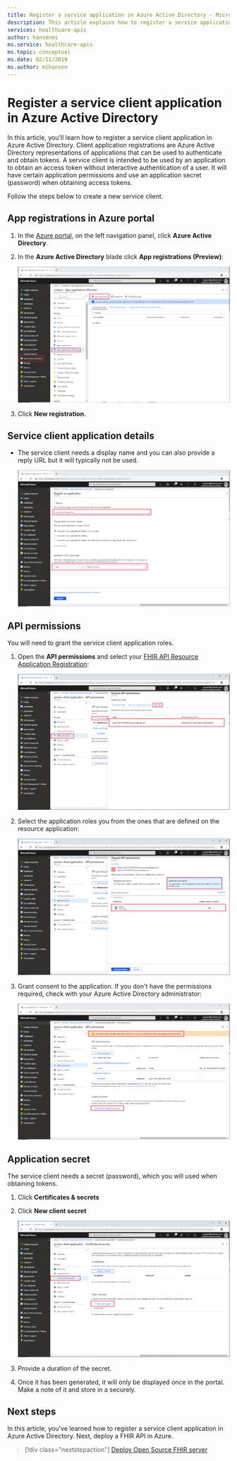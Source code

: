 ```yaml
---
title: Register a service application in Azure Active Directory - Microsoft Healthcare APIs
description: This article explains how to register a service application in Azure Active Directory.
services: healthcare-apis
author: hansenms
ms.service: healthcare-apis
ms.topic: conceptual
ms.date: 02/11/2019
ms.author: mihansen
---
```


# Register a service client application in Azure Active Directory

In this article, you'll learn how to register a service client application in Azure Active Directory. Client application registrations are Azure Active Directory representations of applications that can be used to authenticate and obtain tokens. A service client is intended to be used by an application to obtain an access token without interactive authentication of a user. It will have certain application permissions and use an application secret (password) when obtaining access tokens.

Follow the steps below to create a new service client.

## App registrations in Azure portal

1. In the [Azure portal](https://portal.azure.com), on the left navigation panel, click **Azure Active Directory**.

2. In the **Azure Active Directory** blade click **App registrations (Preview)**:

    ![Azure portal. New App Registration.](media/how-to-aad/portal-aad-new-app-registration.png)

3. Click **New registration**.

## Service client application details

* The service client needs a display name and you can also provide a reply URL but it will typically not be used.

    ![Azure portal. New Service Client App Registration.](media/how-to-aad/portal-aad-register-new-app-registration-SERVICE-CLIENT-NAME.png)

## API permissions

You will need to grant the service client application roles. 

1. Open the **API permissions** and select your [FHIR API Resource Application Registration](register-resource-aad-client-app.md):

    ![Azure portal. Service Client API Permissions](media/how-to-aad/portal-aad-register-new-app-registration-SERVICE-CLIENT-API-PERMISSIONS.png)

2. Select the application roles you from the ones that are defined on the resource application:

    ![Azure portal. Service Client Application Permissions](media/how-to-aad/portal-aad-register-new-app-registration-SERVICE-CLIENT-APPLICATION-PERMISSIONS.png)

3. Grant consent to the application. If you don't have the permissions required, check with your Azure Active Directory administrator:

    ![Azure portal. Service Client Admin Consent](media/how-to-aad/portal-aad-register-new-app-registration-SERVICE-CLIENT-ADMIN-CONSENT.png)

## Application secret

The service client needs a secret (password), which you will used when obtaining tokens.

1. Click **Certificates &amp; secrets**

2. Click **New client secret**

    ![Azure portal. Service Client Secret](media/how-to-aad/portal-aad-register-new-app-registration-SERVICE-CLIENT-SECRET.png)

3. Provide a duration of the secret.

4. Once it has been generated, it will only be displayed once in the portal. Make a note of it and store in a securely.

## Next steps

In this article, you've learned how to register a service client application in Azure Active Directory. Next, deploy a FHIR API in Azure.
 
>[!div class="nextstepaction"]
>[Deploy Open Source FHIR server](fhir-oss-powershell-quickstart.md)
